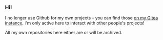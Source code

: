 ### Hi!

I no longer use Github for my own projects - you can find those [on my Gitea instance](https://git.cryto.net/joepie91/). I'm only active here to interact with other people's projects!

All my own repositories here either are or will be archived.

